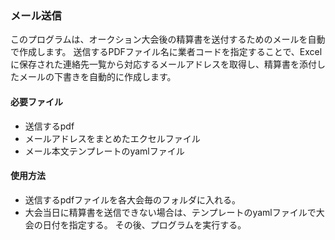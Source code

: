 ### メール送信
このプログラムは、オークション大会後の精算書を送付するためのメールを自動で作成します。
送信するPDFファイル名に業者コードを指定することで、Excelに保存された連絡先一覧から対応するメールアドレスを取得し、精算書を添付したメールの下書きを自動的に作成します。

#### 必要ファイル
- 送信するpdf
- メールアドレスをまとめたエクセルファイル
- メール本文テンプレートのyamlファイル

#### 使用方法 
- 送信するpdfファイルを各大会毎のフォルダに入れる。
- 大会当日に精算書を送信できない場合は、テンプレートのyamlファイルで大会の日付を指定する。
その後、プログラムを実行する。
